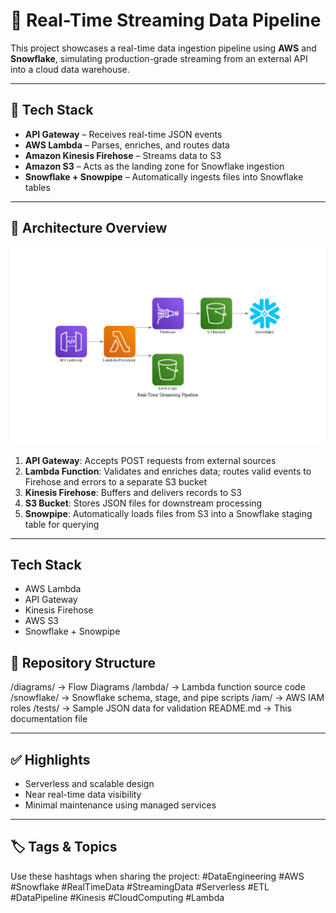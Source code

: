 # 🚀 Real-Time Streaming Data Pipeline

This project showcases a real-time data ingestion pipeline using **AWS** and **Snowflake**, simulating production-grade streaming from an external API into a cloud data warehouse.

---

## 🔧 Tech Stack

- **API Gateway** – Receives real-time JSON events  
- **AWS Lambda** – Parses, enriches, and routes data  
- **Amazon Kinesis Firehose** – Streams data to S3  
- **Amazon S3** – Acts as the landing zone for Snowflake ingestion  
- **Snowflake + Snowpipe** – Automatically ingests files into Snowflake tables  

---

## 🧩 Architecture Overview
![Real-Time Streaming Pipeline](diagrams/architecture.png)

1. **API Gateway**: Accepts POST requests from external sources
2. **Lambda Function**: Validates and enriches data; routes valid events to Firehose and errors to a separate S3 bucket
3. **Kinesis Firehose**: Buffers and delivers records to S3
4. **S3 Bucket**: Stores JSON files for downstream processing
5. **Snowpipe**: Automatically loads files from S3 into a Snowflake staging table for querying

---

## Tech Stack
- AWS Lambda
- API Gateway
- Kinesis Firehose
- AWS S3
- Snowflake + Snowpipe

## 📂 Repository Structure
/diagrams/ → Flow Diagrams
/lambda/ → Lambda function source code
/snowflake/ → Snowflake schema, stage, and pipe scripts
/iam/ → AWS IAM roles
/tests/ → Sample JSON data for validation
README.md → This documentation file

---

## ✅ Highlights

- Serverless and scalable design
- Near real-time data visibility
- Minimal maintenance using managed services

---

## 🏷️ Tags & Topics

Use these hashtags when sharing the project:
#DataEngineering #AWS #Snowflake #RealTimeData #StreamingData #Serverless #ETL #DataPipeline #Kinesis #CloudComputing #Lambda
